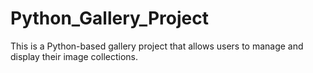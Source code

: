 # Python_Gallery_Project
 This is a Python-based gallery project that allows users to manage and display their image collections.
